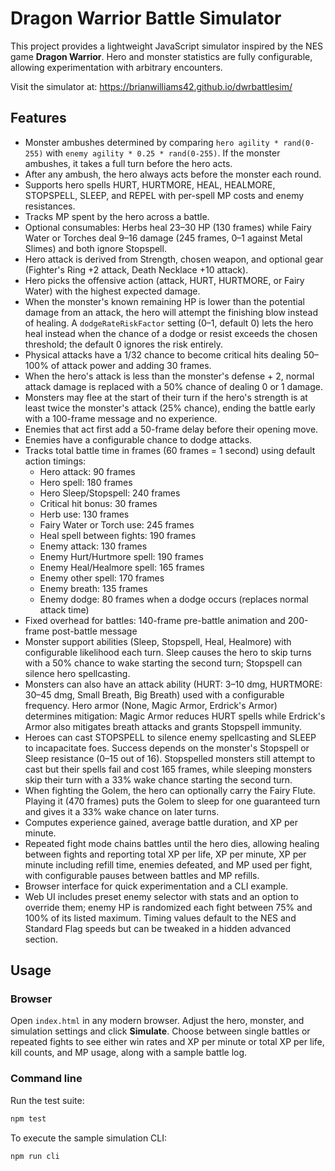 # Dragon Warrior Battle Simulator

This project provides a lightweight JavaScript simulator inspired by the NES game **Dragon Warrior**. Hero and monster statistics are fully configurable, allowing experimentation with arbitrary encounters.

Visit the simulator at: https://brianwilliams42.github.io/dwrbattlesim/

## Features
- Monster ambushes determined by comparing `hero agility * rand(0-255)` with `enemy agility * 0.25 * rand(0-255)`. If the monster ambushes, it takes a full turn before the hero acts.
- After any ambush, the hero always acts before the monster each round.
- Supports hero spells HURT, HURTMORE, HEAL, HEALMORE, STOPSPELL, SLEEP, and REPEL with per-spell MP costs and enemy resistances.
- Tracks MP spent by the hero across a battle.
- Optional consumables: Herbs heal 23–30 HP (130 frames) while Fairy Water or Torches deal 9–16 damage (245 frames, 0–1 against Metal Slimes) and both ignore Stopspell.
- Hero attack is derived from Strength, chosen weapon, and optional gear (Fighter's Ring +2 attack, Death Necklace +10 attack).
- Hero picks the offensive action (attack, HURT, HURTMORE, or Fairy Water) with the highest expected damage.
- When the monster's known remaining HP is lower than the potential damage from an attack, the hero will attempt the finishing blow instead of healing. A `dodgeRateRiskFactor` setting (0–1, default 0) lets the hero heal instead when the chance of a dodge or resist exceeds the chosen threshold; the default 0 ignores the risk entirely.
- Physical attacks have a 1/32 chance to become critical hits dealing 50–100% of attack power and adding 30 frames.
- When the hero's attack is less than the monster's defense + 2, normal attack damage is replaced with a 50% chance of dealing 0 or 1 damage.
- Monsters may flee at the start of their turn if the hero's strength is at least twice the monster's attack (25% chance), ending the battle early with a 100-frame message and no experience.
- Enemies that act first add a 50-frame delay before their opening move.
- Enemies have a configurable chance to dodge attacks.
- Tracks total battle time in frames (60 frames = 1 second) using default action timings:
  - Hero attack: 90 frames
  - Hero spell: 180 frames
  - Hero Sleep/Stopspell: 240 frames
  - Critical hit bonus: 30 frames
  - Herb use: 130 frames
  - Fairy Water or Torch use: 245 frames
  - Heal spell between fights: 190 frames
  - Enemy attack: 130 frames
  - Enemy Hurt/Hurtmore spell: 190 frames
  - Enemy Heal/Healmore spell: 165 frames
  - Enemy other spell: 170 frames
  - Enemy breath: 135 frames
  - Enemy dodge: 80 frames when a dodge occurs (replaces normal attack time)
- Fixed overhead for battles: 140-frame pre-battle animation and 200-frame post-battle message
- Monster support abilities (Sleep, Stopspell, Heal, Healmore) with configurable likelihood each turn. Sleep causes the hero to skip turns with a 50% chance to wake starting the second turn; Stopspell can silence hero spellcasting.
- Monsters can also have an attack ability (HURT: 3–10 dmg, HURTMORE: 30–45 dmg, Small Breath, Big Breath) used with a configurable frequency. Hero armor (None, Magic Armor, Erdrick's Armor) determines mitigation: Magic Armor reduces HURT spells while Erdrick's Armor also mitigates breath attacks and grants Stopspell immunity.
- Heroes can cast STOPSPELL to silence enemy spellcasting and SLEEP to incapacitate foes. Success depends on the monster's Stopspell or Sleep resistance (0–15 out of 16). Stopspelled monsters still attempt to cast but their spells fail and cost 165 frames, while sleeping monsters skip their turn with a 33% wake chance starting the second turn.
- When fighting the Golem, the hero can optionally carry the Fairy Flute. Playing it (470 frames) puts the Golem to sleep for one guaranteed turn and gives it a 33% wake chance on later turns.
- Computes experience gained, average battle duration, and XP per minute.
- Repeated fight mode chains battles until the hero dies, allowing healing between fights and reporting total XP per life, XP per minute, XP per minute including refill time, enemies defeated, and MP used per fight, with configurable pauses between battles and MP refills.
- Browser interface for quick experimentation and a CLI example.
- Web UI includes preset enemy selector with stats and an option to override them; enemy HP is randomized each fight between 75% and 100% of its listed maximum. Timing values default to the NES and Standard Flag speeds but can be tweaked in a hidden advanced section.

## Usage
### Browser
Open `index.html` in any modern browser. Adjust the hero, monster, and simulation settings and click **Simulate**. Choose between single battles or repeated fights to see either win rates and XP per minute or total XP per life, kill counts, and MP usage, along with a sample battle log.

### Command line
Run the test suite:

```bash
npm test
```

To execute the sample simulation CLI:

```bash
npm run cli
```
